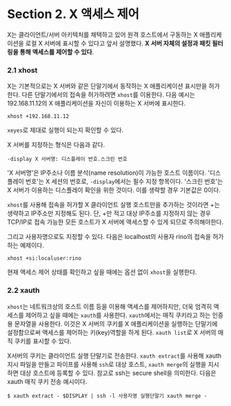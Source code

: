 # Section 2. X 액세스 제어

X는 클라이언트/서버 아키텍처를 채택하고 있어 원격 호스트에서 구동하는 X 애플리케이션을 로컬 X 서버에 표시할 수 있다고 앞서 설명했다. **X 서버 자체의 설정과 패킷 필터링을 통해 액세스를 제어할 수 있다**.

### 2.1 xhost

X는 기본적으로는 X 서버와 같은 단말기에서 동작하는 X 애플리케이션 표시만을 허가한다. 다른 단말기에서의 접속을 허가하려면 `xhost`를 이용한다. 다음 예시는 192.168.11.12의 X 애플리케이션을 자신이 이용하는 X 서버에 표시한다.

```
xhost +192.168.11.12
```

`xeyes`로 제대로 실행이 되는지 확인할 수 있다.

X 서버를 지정하는 형식은 다음과 같다.

```
-display X 서버명: 디스플레이 번호.스크린 번호
```

'X 서버명'은 IP주소나 이름 분석\(name resolution\)이 가능한 호스트 이름이다. '디스플레이 번호'는 X 세션의 번호로, `-display`에서는 필수 지정 항목이다. '스크린 번호'는 X 서버가 이용하는 디스플레이 확인을 위한 것이다. 이를 생략할 경우 기본값은 0이다.

`xhost`를 사용해 접속을 허가할 X 클라이언트 실행 호스트만을 추가하는 것이라면 +는 생략하고 IP주소만 지정해도 된다. 단, +만 적고 대상 IP주소를 지정하지 않는 경우 TCP/IP로 접속 가능한 모든 호스트가 X 서버에 액세스할 수 있게 되므로 주의해야한다.

그리고 사용자명으로도 지정할 수 있다. 다음은 localhost의 사용자 rino의 접속을 허가하는 예제이다.

```
xhost +si:localuser:rino
```

현재 액세스 제어 상태를 확인하고 싶을 때에는 옵션 없이 `xhost`을 실행한다.

### 2.2 xauth

`xhost`는 네트워크상의 호스트 이름 등을 이용해 액세스를 제어하지만, 더욱 엄격히 액세스를 제어하고 싶을 때에는 `xauth`를 사용한다. `xauth`에서는 매직 쿠키라고 하는 인증용 문자열을 사용한다. 이것은 X 서버의 쿠키를 X 애플리케이션을 실행하는 단말기에 설정함으로써 액세스를 제어하는 키\(key\)역할을 하게 된다. `xauth list`로 X 서버의 매직 쿠키를 표시할 수 있다.

X서버의 쿠키는 클라이언트 실행 단말기로 전송한다. `xauth extract`를 사용해 xauth 지시 파일을 만들고 파이프를 사용해 `ssh`로 대상 호스트, `xauth merge`의 실행을 지시하면 대상 호스트에 등록할 수 있다. 참고로 ssh는 secure shell을 의미한다. 다음은 xauth 매직 쿠키 전송 예시이다.

```
$ xauth extract - $DISPLAY | ssh -l 사용자명 실행단말기 xauth merge -
```



